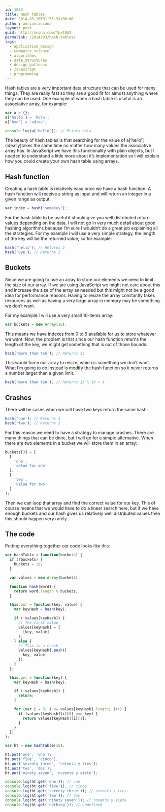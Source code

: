 ```yaml
---
id: 1863
title: Hash tables
date: 2014-03-20T01:55:31+00:00
author: adrian.ancona
layout: post
guid: http://ncona.com/?p=1863
permalink: /2014/03/hash-tables/
tags:
  - application_design
  - computer_science
  - algorithms
  - data_structures
  - design_patterns
  - javascript
  - programming
---
```

Hash tables are a very important data structure that can be used for many things. They are really fast so they are a good fit for almost anything where they can be used. One example of when a hash table is useful is an associative array, for example:

```js
var a = {};
a['hello'] = 'hola';
a['bye'] = 'adios';

console.log(a['hello']); // Prints hola
```

The beauty of hash tables is that searching for the value of a\[&#8216;hello&#8217;\] (ideally)takes the same time no matter how many values the associative array has. In JavaScript we have this functionality with plain objects, but I needed to understand a little more about it&#8217;s implementation so I will explain how you could create your own hash table using arrays.

<!--more-->

## Hash function

Creating a hash table is relatively easy once we have a hash function. A hash function will receive a string as input and will return an integer in a given range as output.

```js
var index = hash('someKey');
```

For the hash table to be useful it should give you well distributed return values depending on the data. I will not go in very much detail about good hashing algorithms because I&#8217;m sure I wouldn&#8217;t do a great job explaining all the strategies. For my example I will use a very simple strategy, the length of the key will be the returned value, so for example:

```js
hash('hello'); // Returns 5
hash('Bye'); // Returns 3
```

## Buckets

Since we are going to use an array to store our elements we need to limit the size of our array. If we are using JavaScript we might not care about this and increase the size of the array as needed but this might not be a good idea for performance reasons. Having to resize the array constantly takes resources as well as having a very large array in memory may be something we don&#8217;t want.

For my example I will use a very small 10-items array:

```js
var buckets = new Array(10);
```

This means we have indexes from 0 to 9 available for us to store whatever we want. Now, the problem is that since our hash function returns the length of the key, we might get something that is out of those bounds:

```js
hash('more than ten'); // Returns 13
```

This would force our array to resize, which is something we don&#8217;t want. What I&#8217;m going to do instead is modify the hash function so it never returns a number larger than a given limit.

```js
hash('more than ten'); // Returns 13 % 10 = 3
```

## Crashes

There will be cases when we will have two keys return the same hash:

```js
hash('one'); // Returns 3
hash('two'); // Returns 3
```

For this reason we need to have a strategy to manage crashes. There are many things that can be done, but I will go for a simple alternative. When there are two elements in a bucket we will store them in an array:

```js
buckets[3] = [
  [
    'one',
    'value for one'
  ],
  [
    'two',
    'value for two'
  ]
];
```

Then we can loop that array and find the correct value for our key. This of course means that we would have to do a linear search here, but if we have enough buckets and our hash gives us relatively well distributed values then this should happen very rarely.

## The code

Putting everything together our code looks like this:

```js
var hashTable = function(buckets) {
  if (!buckets) {
    buckets = 10;
  }

  var values = new Array(buckets);

  function hash(word) {
    return word.length % buckets;
  }

  this.put = function(key, value) {
    var keyHash = hash(key);

    if (!values[keyHash]) {
      // The first value
      values[keyHash] = [
        [key, value]
      ];
    } else {
      // This is a crash
      values[keyHash].push([
        key, value
      ]);
    }
  };

  this.get = function(key) {
    var keyHash = hash(key);

    if (!values[keyHash]) {
      return;
    }

    for (var i = 0; i <= values[keyHash].length; i++) {
      if (values[keyHash][i][0] === key) {
        return values[keyHash][i][1];
      }
    }
  };
};

var ht = new hashTable(10);

ht.put('one', 'uno');
ht.put('five', 'cinco');
ht.put('seventy three', 'setenta y tres');
ht.put('two', 'dos');
ht.put('ninety seven', 'noventa y siete');

console.log(ht.get('one')); // uno
console.log(ht.get('five')); // cinco
console.log(ht.get('seventy three')); // setenta y tres
console.log(ht.get('two')); // dos
console.log(ht.get('ninety seven')); // noventa y siete
console.log(ht.get('nothing')); // undefined
```
